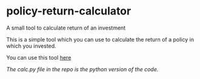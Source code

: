 # policy-return-calculator
A small tool to calculate return of an investment

This is a simple tool which you can use to calculate the return of a policy in which you invested. 

You can use this tool [here](https://return-calculator.netlify.app/)

*The calc.py file in the repo is the python version of the code.*
